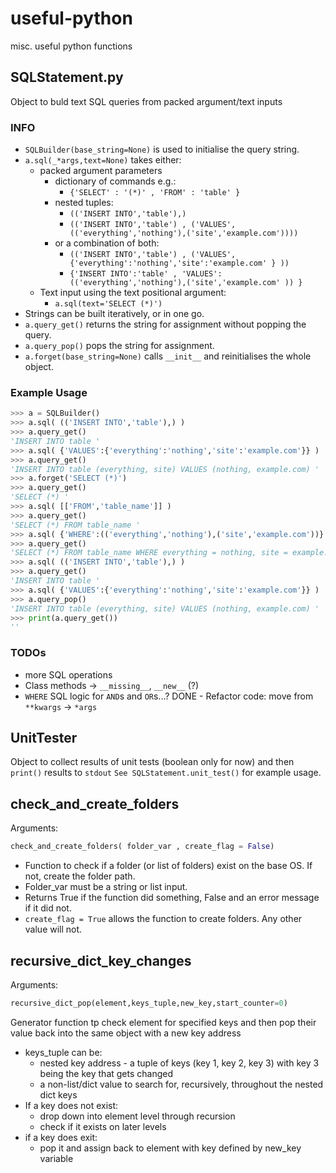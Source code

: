 # useful-python
misc. useful python functions

## SQLStatement.py
Object to buld text SQL queries from packed argument/text inputs

### INFO
- `SQLBuilder(base_string=None)` is used to initialise the query string.
- `a.sql(_*args,text=None)` takes either:
    - packed argument parameters
        - dictionary of commands e.g.:
            - `{'SELECT' : '(*)' , 'FROM' : 'table' }`
        - nested tuples:
            - `(('INSERT INTO','table'),)`
            - `(('INSERT INTO','table') , ('VALUES',(('everything','nothing'),('site','example.com'))))`
        - or a combination of both:
            - `(('INSERT INTO','table') , ('VALUES',{'everything':'nothing','site':'example.com' } ))`
            - `{'INSERT INTO':'table' , 'VALUES': (('everything','nothing'),('site','example.com' )) }`
    - Text input using the text positional argument:
        - `a.sql(text='SELECT (*)')`
- Strings can be built iteratively, or in one go.
- `a.query_get()` returns the string for assignment without popping the query.
- `a.query_pop()` pops the string for assignment.
- `a.forget(base_string=None)` calls `__init__` and reinitialises the whole object.

### Example Usage
```python
>>> a = SQLBuilder()
>>> a.sql( (('INSERT INTO','table'),) )
>>> a.query_get()
'INSERT INTO table '
>>> a.sql( {'VALUES':{'everything':'nothing','site':'example.com'}} )
>>> a.query_get()
'INSERT INTO table (everything, site) VALUES (nothing, example.com) '
>>> a.forget('SELECT (*)')
>>> a.query_get()
'SELECT (*) '
>>> a.sql( [['FROM','table_name']] )
>>> a.query_get()
'SELECT (*) FROM table_name '
>>> a.sql( {'WHERE':(('everything','nothing'),('site','example.com'))} )
>>> a.query_get()
'SELECT (*) FROM table_name WHERE everything = nothing, site = example.com '
>>> a.sql( (('INSERT INTO','table'),) )
>>> a.query_get()
'INSERT INTO table '
>>> a.sql( {'VALUES':{'everything':'nothing','site':'example.com'}} )
>>> a.query_pop()
'INSERT INTO table (everything, site) VALUES (nothing, example.com) '
>>> print(a.query_get())
''
```
### TODOs
- more SQL operations
- Class methods -> `__missing__`, `__new__` (?)
- `WHERE` SQL logic for `AND`s and `OR`s...?
DONE - Refactor code: move from `**kwargs` -> `*args`

## UnitTester
Object to collect results of unit tests (boolean only for now) and then `print()` results to `stdout`
`See SQLStatement.unit_test()` for example usage.

## check_and_create_folders
Arguments:
```python
check_and_create_folders( folder_var , create_flag = False)
```
- Function to check if a folder (or list of folders) exist on the base OS. If not, create the folder path.
- Folder_var must be a string or list input.
- Returns True if the function did something, False and an error message if it did not.
- `create_flag = True` allows the function to create folders. Any other value will not.

## recursive_dict_key_changes
Arguments:
```python
recursive_dict_pop(element,keys_tuple,new_key,start_counter=0)
```
Generator function tp check element for specified keys and then pop their value back into the same object with a new key address
- keys_tuple can be:
	- nested key address - a tuple of keys (key 1, key 2, key 3) with key 3 being the key that gets changed
	- a non-list/dict value to search for, recursively, throughout the nested dict keys
- If a key does not exist:
	- drop down into element level through recursion
	- check if it exists on later levels
- if a key does exit:
	- pop it and assign back to element with key defined by new_key variable
